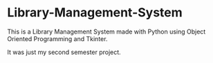 # Library-Management-System
This is a Library Management System made with Python using Object Oriented Programming and Tkinter.

It was just my second semester project. 

